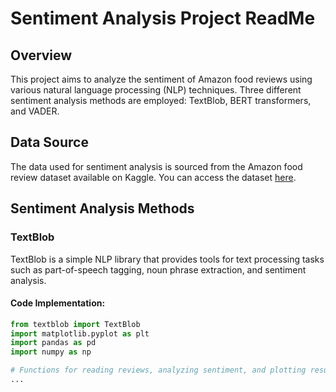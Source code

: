 # Sentiment Analysis Project ReadMe

## Overview

This project aims to analyze the sentiment of Amazon food reviews using various natural language processing (NLP) techniques. Three different sentiment analysis methods are employed: TextBlob, BERT transformers, and VADER.

## Data Source

The data used for sentiment analysis is sourced from the Amazon food review dataset available on Kaggle. You can access the dataset [here](https://www.kaggle.com/datasets/satyabrat35/amazon-food-review-dataset).

## Sentiment Analysis Methods

### TextBlob

TextBlob is a simple NLP library that provides tools for text processing tasks such as part-of-speech tagging, noun phrase extraction, and sentiment analysis.

#### Code Implementation:

```python
from textblob import TextBlob
import matplotlib.pyplot as plt
import pandas as pd
import numpy as np

# Functions for reading reviews, analyzing sentiment, and plotting results
...
